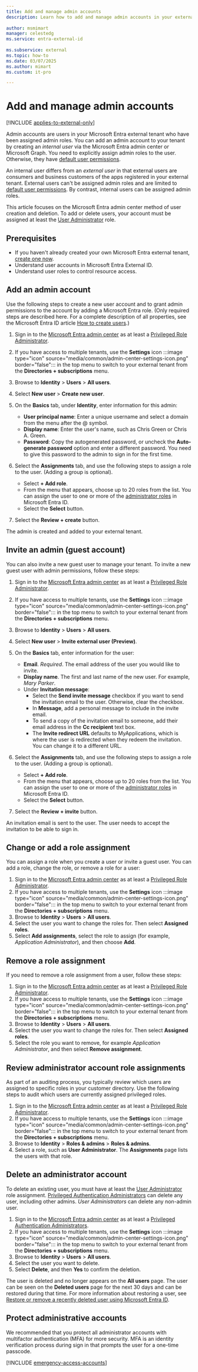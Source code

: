 ```yaml
---
title: Add and manage admin accounts
description: Learn how to add and manage admin accounts in your external tenant with Microsoft Entra External ID.
 
author: msmimart
manager: celestedg
ms.service: entra-external-id
 
ms.subservice: external
ms.topic: how-to
ms.date: 03/07/2025
ms.author: mimart
ms.custom: it-pro

---
```

# Add and manage admin accounts

[!INCLUDE [applies-to-external-only](../includes/applies-to-external-only.md)]

Admin accounts are users in your Microsoft Entra external tenant who have been assigned admin roles. You can add an admin account to your tenant by creating an *internal user* via the Microsoft Entra admin center or Microsoft Graph. You need to explicitly assign admin roles to the user. Otherwise, they have [default user permissions](reference-user-permissions.md).

An internal user differs from an *external user* in that external users are consumers and business customers of the apps registered in your external tenant. External users can't be assigned admin roles and are limited to [default user permissions](reference-user-permissions.md). By contrast, internal users can be assigned admin roles.

This article focuses on the Microsoft Entra admin center method of user creation and deletion. To add or delete users, your account must be assigned at least the [User Administrator](/entra/identity/role-based-access-control/permissions-reference#user-administrator) role.

## Prerequisites

- If you haven't already created your own Microsoft Entra external tenant, [create one now](how-to-create-external-tenant-portal.md).
- Understand user accounts in Microsoft Entra External ID.
- Understand user roles to control resource access.

## Add an admin account

Use the following steps to create a new user account and to grant admin permissions to the account by adding a Microsoft Entra role. (Only required steps are described here. For a complete description of all properties, see the Microsoft Entra ID article [How to create users](~/fundamentals/how-to-create-delete-users.yml#create-a-new-user).)

1. Sign in to the [Microsoft Entra admin center](https://entra.microsoft.com) as at least a [Privileged Role Administrator](/entra/identity/role-based-access-control/permissions-reference#privileged-role-administrator).
1. If you have access to multiple tenants, use the **Settings** icon :::image type="icon" source="media/common/admin-center-settings-icon.png" border="false"::: in the top menu to switch to your external tenant from the **Directories + subscriptions** menu.
1. Browse to **Identity** > **Users** > **All users**.
1. Select **New user** > **Create new user**.
1. On the **Basics** tab, under **Identity**, enter information for this admin:

   - **User principal name**: Enter a unique username and select a domain from the menu after the @ symbol.
   - **Display name**: Enter the user's name, such as Chris Green or Chris A. Green.
   - **Password**: Copy the autogenerated password, or uncheck the **Auto-generate password** option and enter a different password. You need to give this password to the admin to sign in for the first time.
  
1. Select the **Assignments** tab, and use the following steps to assign a role to the user. (Adding a group is optional).

   - Select **+ Add role**.
   - From the menu that appears, choose up to 20 roles from the list. You can assign the user to one or more of the [administrator roles](/entra/identity/role-based-access-control/permissions-reference) in Microsoft Entra ID.
   - Select the **Select** button.

1. Select the **Review + create** button.

The admin is created and added to your external tenant. 

## Invite an admin (guest account)

You can also invite a new guest user to manage your tenant. To invite a new guest user with admin permissions, follow these steps:

1. Sign in to the [Microsoft Entra admin center](https://entra.microsoft.com) as at least a [Privileged Role Administrator](/entra/identity/role-based-access-control/permissions-reference#privileged-role-administrator).
1. If you have access to multiple tenants, use the **Settings** icon :::image type="icon" source="media/common/admin-center-settings-icon.png" border="false"::: in the top menu to switch to your external tenant from the **Directories + subscriptions** menu.
1. Browse to **Identity** > **Users** > **All users**.
1. Select **New user** > **Invite external user (Preview)**.
1. On the **Basics** tab, enter information for the user:

   - **Email**. *Required*. The email address of the user you would like to invite.
   - **Display name**. The first and last name of the new user. For example, *Mary Parker*.
   - Under **Invitation message**:
      - Select the **Send invite message** checkbox if you want to send the invitation email to the user. Otherwise, clear the checkbox.
      - In **Message**, add a personal message to include in the invite email.
      - To send a copy of the invitation email to someone, add their email address in the **Cc recipient** text box.
      - The **Invite redirect URL** defaults to MyApplications, which is where the user is redirected when they redeem the invitation. You can change it to a different URL.
   
1. Select the **Assignments** tab, and use the following steps to assign a role to the user. (Adding a group is optional).

   - Select **+ Add role**.
   - From the menu that appears, choose up to 20 roles from the list. You can assign the user to one or more of the [administrator roles](/entra/identity/role-based-access-control/permissions-reference) in Microsoft Entra ID.
   - Select the **Select** button.

1. Select the **Review + invite** button.

An invitation email is sent to the user. The user needs to accept the invitation to be able to sign in.

## Change or add a role assignment

You can assign a role when you create a user or invite a guest user. You can add a role, change the role, or remove a role for a user:

1. Sign in to the [Microsoft Entra admin center](https://entra.microsoft.com) as at least a [Privileged Role Administrator](/entra/identity/role-based-access-control/permissions-reference#privileged-role-administrator).
1. If you have access to multiple tenants, use the **Settings** icon :::image type="icon" source="media/common/admin-center-settings-icon.png" border="false"::: in the top menu to switch to your external tenant from the **Directories + subscriptions** menu.
1. Browse to **Identity** > **Users** > **All users**.
1. Select the user you want to change the roles for. Then select **Assigned roles**.
1. Select **Add assignments**, select the role to assign (for example, *Application Administrator*), and then choose **Add**.

## Remove a role assignment

If you need to remove a role assignment from a user, follow these steps:

1. Sign in to the [Microsoft Entra admin center](https://entra.microsoft.com) as at least a [Privileged Role Administrator](/entra/identity/role-based-access-control/permissions-reference#privileged-role-administrator).
1. If you have access to multiple tenants, use the **Settings** icon :::image type="icon" source="media/common/admin-center-settings-icon.png" border="false"::: in the top menu to switch to your external tenant from the **Directories + subscriptions** menu.
1. Browse to **Identity** > **Users** > **All users**.
1. Select the user you want to change the roles for. Then select **Assigned roles**.
1. Select the role you want to remove, for example *Application Administrator*, and then select **Remove assignment**.

## Review administrator account role assignments

As part of an auditing process, you typically review which users are assigned to specific roles in your customer directory. Use the following steps to audit which users are currently assigned privileged roles.

1. Sign in to the [Microsoft Entra admin center](https://entra.microsoft.com) as at least a [Privileged Role Administrator](/entra/identity/role-based-access-control/permissions-reference#privileged-role-administrator).
1. If you have access to multiple tenants, use the **Settings** icon :::image type="icon" source="media/common/admin-center-settings-icon.png" border="false"::: in the top menu to switch to your external tenant from the **Directories + subscriptions** menu.
1. Browse to **Identity** > **Roles & admins** > **Roles & admins**.
2. Select a role, such as **User Administrator**. The **Assignments** page lists the users with that role.

## Delete an administrator account

To delete an existing user, you must have at least the [User Administrator](/entra/identity/role-based-access-control/permissions-reference#user-administrator) role assignment. [Privileged Authentication Administrators](/entra/identity/role-based-access-control/permissions-reference#privileged-authentication-administrator) can delete any user, including other admins. *User Administrators* can delete any non-admin user.

1. Sign in to the [Microsoft Entra admin center](https://entra.microsoft.com) as at least a [Privileged Authentication Administrators](/entra/identity/role-based-access-control/permissions-reference#privileged-authentication-administrator).
1. If you have access to multiple tenants, use the **Settings** icon :::image type="icon" source="media/common/admin-center-settings-icon.png" border="false"::: in the top menu to switch to your external tenant from the **Directories + subscriptions** menu.
1. Browse to **Identity** > **Users** > **All users**.
1. Select the user you want to delete.
1. Select **Delete**, and then **Yes** to confirm the deletion.

The user is deleted and no longer appears on the **All users** page. The user can be seen on the **Deleted users** page for the next 30 days and can be restored during that time. For more information about restoring a user, see [Restore or remove a recently deleted user using Microsoft Entra ID](~/fundamentals/users-restore.yml).

## Protect administrative accounts

We recommended that you protect all administrator accounts with multifactor authentication (MFA) for more security. MFA is an identity verification process during sign in that prompts the user for a one-time passcode.

[!INCLUDE [emergency-access-accounts](../../includes/definitions/emergency-access-accounts.md)]